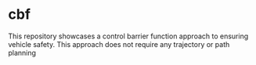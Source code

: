 # cbf
This repository showcases a control barrier function approach to ensuring vehicle safety.  This approach does not require any trajectory or path planning
